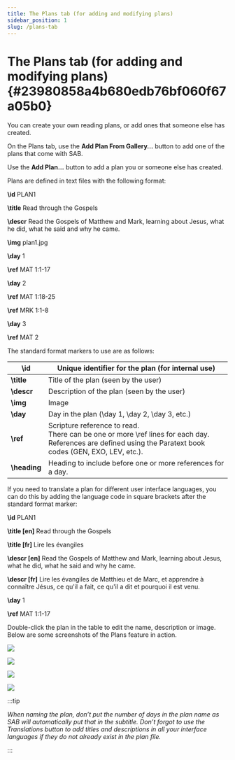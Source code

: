 ```yaml
---
title: The Plans tab (for adding and modifying plans)
sidebar_position: 1
slug: /plans-tab
---
```




# The Plans tab (for adding and modifying plans) {#23980858a4b680edb76bf060f67a05b0}


You can create your own reading plans, or add ones that someone else has created.


On the Plans tab, use the **Add Plan From Gallery…** button to add one of the plans that come with SAB.


Use the **Add Plan…** button to add a plan you or someone else has created.


Plans are defined in text files with the following format:


**\id** PLAN1


**\title** Read through the Gospels


**\descr** Read the Gospels of Matthew and Mark, learning about Jesus, what he did, what he said and why he came.


**\img** plan1.jpg


**\day** 1


**\ref** MAT 1:1-17


**\day** 2


**\ref** MAT 1:18-25


**\ref** MRK 1:1-8


**\day** 3


**\ref** MAT 2


The standard format markers to use are as follows:


| **\id**      | Unique identifier for the plan (for internal use)                                                                                                              |
| ------------ | -------------------------------------------------------------------------------------------------------------------------------------------------------------- |
| **\title**   | Title of the plan (seen by the user)                                                                                                                           |
| **\descr**   | Description of the plan (seen by the user)                                                                                                                     |
| **\img**     | Image                                                                                                                                                          |
| **\day**     | Day in the plan (\day 1, \day 2, \day 3, etc.)                                                                                                                 |
| **\ref**     | Scripture reference to read.<br/>There can be one or more \ref lines for each day. References are defined using the Paratext book codes (GEN, EXO, LEV, etc.). |
| **\heading** | Heading to include before one or more references for a day.                                                                                                    |


If you need to translate a plan for different user interface languages, you can do this by adding the language code in square brackets after the standard format marker:


**\id** PLAN1


**\title [en]** Read through the Gospels


**\title [fr]** Lire les évangiles


**\descr [en]** Read the Gospels of Matthew and Mark, learning about Jesus, what he did, what he said and why he came.


**\descr [fr]** Lire les évangiles de Matthieu et de Marc, et apprendre à connaître Jésus, ce qu'il a fait, ce qu'il a dit et pourquoi il est venu.


**\day** 1


**\ref** MAT 1:1-17


Double-click the plan in the table to edit the name, description or image. Below are some screenshots of the Plans feature in action.


![](/notion_imgs/plans-tab.23980858-a4b6-80a5-ab66-f9deaaa31cb6.png)


![](/notion_imgs/plans-tab.23980858-a4b6-8086-ab1b-c140410bf597.png)


![](/notion_imgs/plans-tab.23980858-a4b6-8010-8ec1-dca2b90e56a2.png)


![](/notion_imgs/plans-tab.23980858-a4b6-8099-9fd7-d0b3ec485abe.png)


:::tip

_When naming the plan, don’t put the number of days in the plan name as SAB will automatically put that in the subtitle. Don’t forgot to use the Translations button to add titles and descriptions in all your interface languages if they do not already exist in the plan file._

:::



